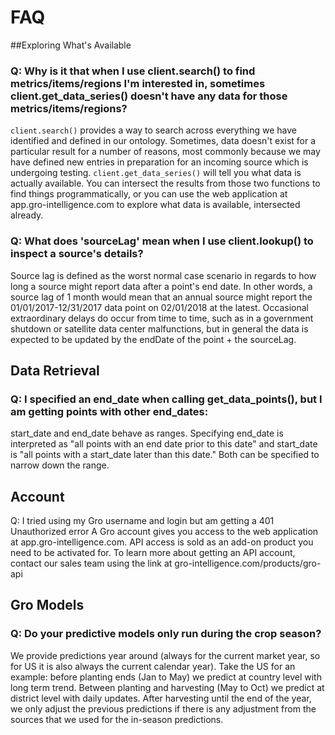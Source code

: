 # FAQ

##Exploring What's Available

### Q: Why is it that when I use client.search() to find metrics/items/regions I'm interested in, sometimes client.get_data_series() doesn't have any data for those metrics/items/regions?
`client.search()` provides a way to search across everything we have identified and defined in our ontology. Sometimes, data doesn't exist for a particular result for a number of reasons, most commonly because we may have defined new entries in preparation for an incoming source which is undergoing testing. `client.get_data_series()` will tell you what data is actually available. You can intersect the results from those two functions to find things programmatically, or you can use the web application at app.gro-intelligence.com to explore what data is available, intersected already.

### Q: What does 'sourceLag' mean when I use client.lookup() to inspect a source's details?
Source lag is defined as the worst normal case scenario in regards to how long a source might report data after a point's end date. In other words, a source lag of 1 month would mean that an annual source might report the 01/01/2017-12/31/2017 data point on 02/01/2018 at the latest. Occasional extraordinary delays do occur from time to time, such as in a government shutdown or satellite data center malfunctions, but in general the data is expected to be updated by the endDate of the point + the sourceLag.

## Data Retrieval

### Q: I specified an end_date when calling get_data_points(), but I am getting points with other end_dates:
start_date and end_date behave as ranges. Specifying end_date is interpreted as "all points with an end date prior to this date" and start_date is "all points with a start_date later than this date." Both can be specified to narrow down the range.

## Account
Q: I tried using my Gro username and login but am getting a 401 Unauthorized error
A Gro account gives you access to the web application at app.gro-intelligence.com. API access is sold as an add-on product you need to be activated for. To learn more about getting an API account, contact our sales team using the link at gro-intelligence.com/products/gro-api

## Gro Models
### Q: Do your predictive models only run during the crop season?
We provide predictions year around (always for the current market year, so for US it is also always the current calendar year). Take the US for an example: before planting ends (Jan to May) we predict at country level with long term trend. Between planting and harvesting (May to Oct) we predict at district level with daily updates. After harvesting until the end of the year, we only adjust the previous predictions if there is any adjustment from the sources that we used for the in-season predictions.
